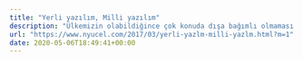 ```yaml
---
title: "Yerli yazılım, Milli yazılım"
description: "Ülkemizin olabildiğince çok konuda dışa bağımlı olmaması hepimizin isteği. Elbette her şeyi yurt içinde üretemeyiz ama eğer bir ürünün yurt ..."
url: "https://www.nyucel.com/2017/03/yerli-yazlm-milli-yazlm.html?m=1"
date: 2020-05-06T18:49:41+00:00
---
```

